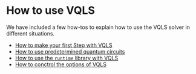 # How to use VQLS

We have included a few how-tos to explain how to use the VQLS solver in different situations. 

* [How to make your first Step with VQLS](01_how_to_solve_linear_system.ipynb)
* [How to use predetermined quantum circuits](02_how_to_use_circuits.ipynb)
* [How to use the `runtime` library with VQLS](03_how_to_use_runtime.ipynb)
* [How to conctrol the options of VQLS](04_how_to_control_options.ipynb)